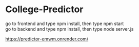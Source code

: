 # College-Predictor <br>

go to frontend and type npm install, then type npm start <br>
go to backend and type npm install, then type node server.js <br>

https://predictor-emwm.onrender.com/
